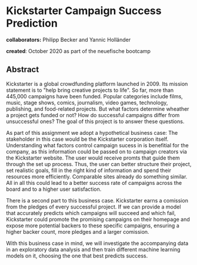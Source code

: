 # Kickstarter Campaign Success Prediction

**collaborators:** Philipp Becker and Yannic Holländer

**created**: October 2020 as part of the neuefische bootcamp

## Abstract

Kickstarter is a global crowdfunding platform launched in 2009. Its mission statement is to "help bring creative projects to life". So far, more than 445,000 campaigns have been funded. Popular categories include films, music, stage shows, comics, journalism, video games, technology, publishing, and food-related projects. But what factors determine wheather a project gets funded or not? How do successful campaigns differ from unsuccessful ones? The goal of this project is to answer these questions.

As part of this assignment we adopt a hypothetical business case: The stakeholder in this case would be the Kickstarter corporation itself. Understanding what factors control campaign sucess in is benefitial for the company, as this information could be passed on to campaign creators via the Kickstarter website. The user would receive promts that guide them through the set up process. Thus, the user can better structure their project, set realistic goals, fill in the right kind of information and spend their resources more efficiently. Comparable sites already do something similar. All in all this could lead to a better success rate of campaigns across the board and to a higher user satisfaction.

There is a second part to this business case. Kickstarter earns a comission from the pledges of every successful project. If we can provide a model that accurately predicts which campaigns will succeed and which fail, Kickstarter could promote the promising campaigns on their homepage and expose more potential backers to these specific campaigns, ensuring a higher backer count, more pledges and a larger comission. 

With this business case in mind, we will investigate the accompanying data in an exploratory data analysis and then train different machine learning models on it, choosing the one that best predicts success.